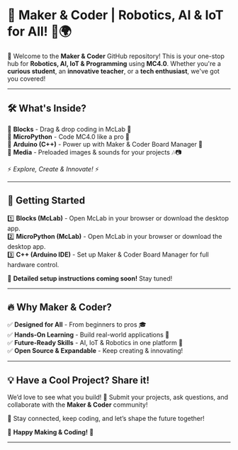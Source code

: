 # 🚀 Maker & Coder | Robotics, AI & IoT for All! 🤖🌍  

👋 Welcome to the **Maker & Coder** GitHub repository! This is your one-stop hub for **Robotics, AI, IoT & Programming** using **MC4.0**. Whether you're a **curious student**, an **innovative teacher**, or a **tech enthusiast**, we've got you covered!  

---

## 🛠 What's Inside?
🌟 **Blocks** - Drag & drop coding in McLab 🧩  
🌟 **MicroPython** - Code MC4.0 like a pro 🐍  
🌟 **Arduino (C++)** - Power up with Maker & Coder Board Manager 🔌  
🌟 **Media** - Preloaded images & sounds for your projects 🎶📷  

⚡ *Explore, Create & Innovate!* ⚡  

---

## 🚀 Getting Started  

1️⃣ **Blocks (McLab)** - Open McLab in your browser or download the desktop app.  
2️⃣ **MicroPython (McLab)** - Open McLab in your browser or download the desktop app.  
3️⃣ **C++ (Arduino IDE)** - Set up Maker & Coder Board Manager for full hardware control.  

📌 **Detailed setup instructions coming soon!** Stay tuned!  

---

## 🔥 Why Maker & Coder?  
✅ **Designed for All** - From beginners to pros 🎓  
✅ **Hands-On Learning** - Build real-world applications 🔧  
✅ **Future-Ready Skills** - AI, IoT & Robotics in one platform 🚀  
✅ **Open Source & Expandable** - Keep creating & innovating!  

---

## 💡 Have a Cool Project? Share it!  
We’d love to see what you build! 🚀 Submit your projects, ask questions, and collaborate with the **Maker & Coder** community!  

🔗 Stay connected, keep coding, and let’s shape the future together!  

🙌 **Happy Making & Coding!** 💙  

---
